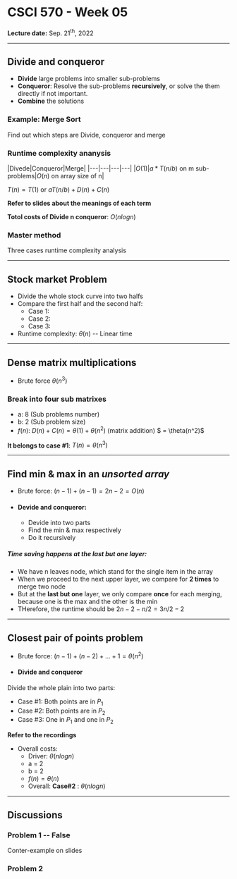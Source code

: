 # CSCI 570 - Week 05

**Lecture date:** Sep. 21<sup>th</sup>, 2022

---

## Divide and conqueror

- **Divide** large problems into smaller sub-problems
- **Conqueror**: Resolve the sub-problems **recursively**, or solve the them directly if not important.
- **Combine** the solutions

### Example: Merge Sort

Find out which steps are Divide, conqueror and merge

### Runtime complexity ananysis

|Divede|Conqueror|Merge|
|---|---|---|---|
|$O(1)$|$a*T(n/b)$ on m sub-problems|$O(n)$ on array size of n|

$T(n) = T(1)$ or $aT(n/b) + D(n) + C(n)$

**Refer to slides about the meanings of each term**

**Totol costs of Divide n conqueror**: $O(nlogn)$

### Master method

Three cases runtime complexity analysis

---

## Stock market Problem

- Divide the whole stock curve into two halfs
- Compare the first half and the second half:
  - Case 1: 
  - Case 2:
  - Case 3:
- Runtime complexity: $\theta(n)$ -- Linear time

---

## Dense matrix multiplications

- Brute force $\theta(n^3)$

### Break into four sub matrixes

- a: 8 (Sub problems number)
- b: 2 (Sub problem size)
- $f(n)$: $D(n) + C(n) = \theta(1) + \theta(n^2)$ (matrix addition) $ = \theta(n^2)$

**It belongs to case #1**:  $T(n) = \theta(n^3)$


---

## Find min & max in an *unsorted array*

- Brute force: $(n-1)+(n-1)=2n-2=O(n)$

- #### Devide and conqueror:
  - Devide into two parts
  - Find the min & max respectively
  - Do it recursively

##### Time saving happens at the last but one layer: 
- We have n leaves node, which stand for the single item in the array
- When we proceed to the next upper layer, we compare for **2 times** to merge two node
- But at the **last but one** layer, we only compare **once** for each merging, because one is the max and the other is the min
- THerefore, the runtime should be $2n-2 -n/2 = 3n/2 -2$

---

## Closest pair of points problem

- Brute force: $(n-1)+(n-2)+...+1 = \theta(n^2)$

- #### Divide and conqueror

Divide the whole plain into two parts:

- Case #1: Both points are in $P_1$
- Case #2: Both points are in $P_2$
- Case #3: One in $P_1$ and one in $P_2$

**Refer to the recordings**

- Overall costs: 
  - Driver: $\theta(nlogn)$
  - a = 2
  - b = 2
  - $f(n) = \theta(n)$
  - Overall: **Case#2** : $\theta(nlogn)$

---

## Discussions

### Problem 1 -- False

Conter-example on slides

### Problem 2
